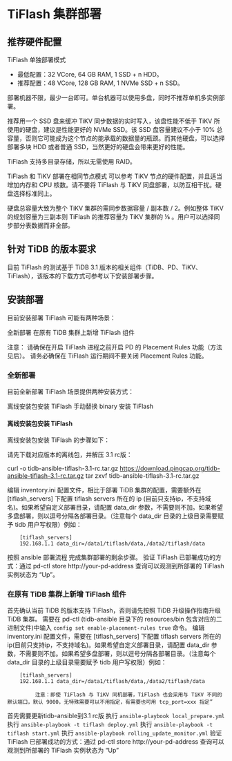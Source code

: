 # TiFlash 集群部署
## 推荐硬件配置
TiFlash 单独部署模式
  * 最低配置：32 VCore, 64 GB RAM, 1 SSD + n HDD。
  * 推荐配置：48 VCore, 128 GB RAM, 1 NVMe SSD + n SSD。

部署机器不限，最少一台即可。单台机器可以使用多盘，同时不推荐单机多实例部署。

推荐用一个 SSD 盘来缓冲 TiKV 同步数据的实时写入，该盘性能不低于 TiKV 所使用的硬盘，建议是性能更好的 NVMe SSD。该 SSD 盘容量建议不小于 10% 总容量，否则它可能成为这个节点的能承载的数据量的瓶颈。而其他硬盘，可以选择部署多块 HDD 或者普通 SSD，当然更好的硬盘会带来更好的性能。

TiFlash 支持多目录存储，所以无需使用 RAID。

TiFlash 和 TiKV 部署在相同节点模式
可以参考 TiKV 节点的硬件配置，并且适当增加内存和 CPU 核数。请不要将 TiFlash 与 TiKV 同盘部署，以防互相干扰。硬盘选择标准同上。

硬盘总容量大致为整个 TiKV 集群的需同步数据容量 / 副本数 / 2。例如整体  TiKV 的规划容量为三副本则 TiFlash 的推荐容量为 TiKV 集群的 ⅙ 。用户可以选择同步部分表数据而非全部。

## 针对 TiDB 的版本要求
目前 TiFlash 的测试基于 TiDB 3.1 版本的相关组件（TiDB、PD、TiKV、TiFlash），该版本的下载方式可参考以下安装部署步骤。

## 安装部署
目前安装部署 TiFlash 可能有两种场景：

全新部署
在原有 TiDB 集群上新增 TiFlash 组件

注意：
请确保在开启 TiFlash 进程之前开启 PD 的 Placement Rules 功能（方法见后）。
请务必确保在 TiFlash 运行期间不要关闭 Placement Rules 功能。
### 全新部署
目前全新部署 TiFlash 场景提供两种安装方式：

离线安装包安装 TiFlash
手动替换 binary 安装 TiFlash
#### 离线安装包安装 TiFlash
离线安装包安装 TiFlash 的步骤如下：

请先下载对应版本的离线包，并解压
3.1 rc版：

curl -o tidb-ansible-tiflash-3.1-rc.tar.gz https://download.pingcap.org/tidb-ansible-tiflash-3.1-rc.tar.gz
tar zxvf tidb-ansible-tiflash-3.1-rc.tar.gz

编辑 inventory.ini 配置文件，相比于部署 TiDB 集群的配置，需要额外在 [tiflash_servers] 下配置 tiflash servers 所在的 ip (目前只支持ip，不支持域名)。如果希望自定义部署目录，请配置 data_dir 参数，不需要则不加。如果希望多盘部署，则以逗号分隔各部署目录。（注意每个 data_dir 目录的上级目录需要赋予 tidb 用户写权限）例如：
```
	[tiflash_servers]
	192.168.1.1 data_dir=/data1/tiflash/data,/data2/tiflash/data
```
按照 ansible 部署流程 完成集群部署的剩余步骤。
验证 TiFlash 已部署成功的方式：通过 pd-ctl store http://your-pd-address 查询可以观测到所部署的 TiFlash 实例状态为 “Up”。

### 在原有 TiDB 集群上新增 TiFlash 组件
首先确认当前 TiDB 的版本支持 TiFlash，否则请先按照 TiDB 升级操作指南升级 TiDB 集群。
需要在 pd-ctl (tidb-ansible 目录下的 resources/bin 包含对应的二进制文件)中输入 `config set enable-placement-rules true` 命令。
编辑 inventory.ini 配置文件，需要在 [tiflash_servers] 下配置 tiflash servers 所在的 ip(目前只支持ip，不支持域名)。如果希望自定义部署目录，请配置 data_dir 参数，不需要则不加。如果希望多盘部署，则以逗号分隔各部署目录。（注意每个 data_dir 目录的上级目录需要赋予 tidb 用户写权限）例如：
```
	[tiflash_servers]
	192.168.1.1 data_dir=/data1/tiflash/data,/data2/tiflash/data
```
             注意：即使 TiFlash 与 TiKV 同机部署，TiFlash 也会采用与 TiKV 不同的默认端口，默认 9000，无特殊需要可以不用指定，有需要也可用 tcp_port=xxx 指定”

首先需要更新tidb-ansible到3.1 rc版
执行 `ansible-playbook local_prepare.yml`
执行 `ansible-playbook -t tiflash deploy.yml`
执行 `ansible-playbook -t tiflash start.yml`
执行 `ansible-playbook rolling_update_monitor.yml`
验证 TiFlash 已部署成功的方式：通过 pd-ctl store http://your-pd-address 查询可以观测到所部署的 TiFlash 实例状态为 “Up”
